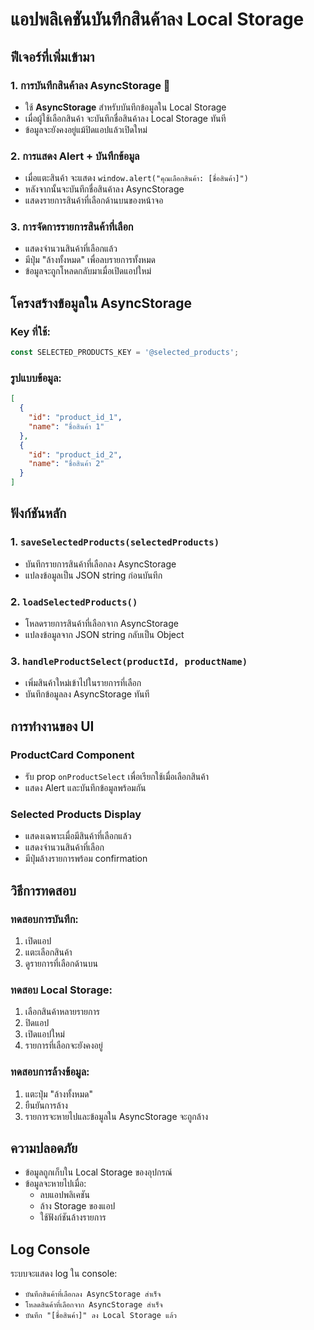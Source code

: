 # แอปพลิเคชันบันทึกสินค้าลง Local Storage

## ฟีเจอร์ที่เพิ่มเข้ามา

### 1. การบันทึกสินค้าลง AsyncStorage 💾
- ใช้ **AsyncStorage** สำหรับบันทึกข้อมูลใน Local Storage
- เมื่อผู้ใช้เลือกสินค้า จะบันทึกชื่อสินค้าลง Local Storage ทันที
- ข้อมูลจะยังคงอยู่แม้ปิดแอปแล้วเปิดใหม่

### 2. การแสดง Alert + บันทึกข้อมูล
- เมื่อแตะสินค้า จะแสดง `window.alert("คุณเลือกสินค้า: [ชื่อสินค้า]")`
- หลังจากนั้นจะบันทึกชื่อสินค้าลง AsyncStorage
- แสดงรายการสินค้าที่เลือกด้านบนของหน้าจอ

### 3. การจัดการรายการสินค้าที่เลือก
- แสดงจำนวนสินค้าที่เลือกแล้ว
- มีปุ่ม "ล้างทั้งหมด" เพื่อลบรายการทั้งหมด
- ข้อมูลจะถูกโหลดกลับมาเมื่อเปิดแอปใหม่

## โครงสร้างข้อมูลใน AsyncStorage

### Key ที่ใช้:
```javascript
const SELECTED_PRODUCTS_KEY = '@selected_products';
```

### รูปแบบข้อมูล:
```json
[
  {
    "id": "product_id_1",
    "name": "ชื่อสินค้า 1"
  },
  {
    "id": "product_id_2", 
    "name": "ชื่อสินค้า 2"
  }
]
```

## ฟังก์ชันหลัก

### 1. `saveSelectedProducts(selectedProducts)`
- บันทึกรายการสินค้าที่เลือกลง AsyncStorage
- แปลงข้อมูลเป็น JSON string ก่อนบันทึก

### 2. `loadSelectedProducts()`
- โหลดรายการสินค้าที่เลือกจาก AsyncStorage
- แปลงข้อมูลจาก JSON string กลับเป็น Object

### 3. `handleProductSelect(productId, productName)`
- เพิ่มสินค้าใหม่เข้าไปในรายการที่เลือก
- บันทึกข้อมูลลง AsyncStorage ทันที

## การทำงานของ UI

### ProductCard Component
- รับ prop `onProductSelect` เพื่อเรียกใช้เมื่อเลือกสินค้า
- แสดง Alert และบันทึกข้อมูลพร้อมกัน

### Selected Products Display
- แสดงเฉพาะเมื่อมีสินค้าที่เลือกแล้ว
- แสดงจำนวนสินค้าที่เลือก
- มีปุ่มล้างรายการพร้อม confirmation

## วิธีการทดสอบ

### ทดสอบการบันทึก:
1. เปิดแอป
2. แตะเลือกสินค้า
3. ดูรายการที่เลือกด้านบน

### ทดสอบ Local Storage:
1. เลือกสินค้าหลายรายการ
2. ปิดแอป
3. เปิดแอปใหม่
4. รายการที่เลือกจะยังคงอยู่

### ทดสอบการล้างข้อมูล:
1. แตะปุ่ม "ล้างทั้งหมด"
2. ยืนยันการล้าง
3. รายการจะหายไปและข้อมูลใน AsyncStorage จะถูกล้าง

## ความปลอดภัย
- ข้อมูลถูกเก็บใน Local Storage ของอุปกรณ์
- ข้อมูลจะหายไปเมื่อ:
  - ลบแอปพลิเคชัน
  - ล้าง Storage ของแอป
  - ใช้ฟังก์ชันล้างรายการ

## Log Console
ระบบจะแสดง log ใน console:
- `บันทึกสินค้าที่เลือกลง AsyncStorage สำเร็จ`
- `โหลดสินค้าที่เลือกจาก AsyncStorage สำเร็จ`
- `บันทึก "[ชื่อสินค้า]" ลง Local Storage แล้ว`
